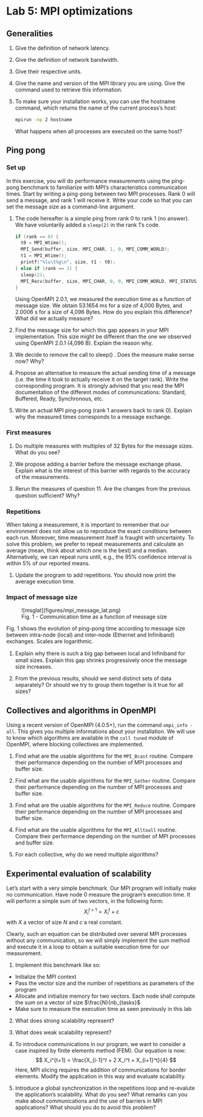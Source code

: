 # Lab 5: MPI optimizations

## Generalities

1. Give the definition of network latency.

2. Give the definition of network bandwidth.

3. Give their respective units.

4. Give the name and version of the MPI library you are using. Give the command used to retrieve this information.

5. To make sure your installation works, you can use the hostname command, which returns the name of the current
   process’s host:
   ```sh
   mpirun -np 2 hostname
   ```
   What happens when all processes are executed on the same host?


## Ping pong

### Set up

In this exercise, you will do performance measurements using the ping-pong benchmark to familiarize with MPI’s
characteristics communication times.
Start by writing a ping-pong between two MPI processes. Rank 0 will send a message, and rank 1 will receive it. Write
your code so that you can set the message size as a command-line argument.

1. The code hereafter is a simple ping from rank 0 to rank 1 (no answer). We have voluntarily added a `sleep(2)` in
   the rank 1′s code.
   ```c
   if (rank == 0) {
     t0 = MPI_Wtime();
     MPI_Send(buffer, size, MPI_CHAR, 1, 0, MPI_COMM_WORLD);
     t1 = MPI_Wtime();
     printf("%lu\t%g\n", size, t1 - t0);
   } else if (rank == 1) {
     sleep(2);
     MPI_Recv(buffer, size, MPI_CHAR, 0, 0, MPI_COMM_WORLD, MPI_STATUS_IGNORE);
   }
   ```
   Using OpenMPI 2.0.1, we measured the execution time as a function of message size. We obtain 53.1654 ms for a size
   of 4,000 Bytes, and 2.0006 s for a size of 4,096 Bytes.
   How do you explain this difference? What did we actually measure?

2. Find the message size for which this gap appears in your MPI implementation. This size might be different than the
   one we observed using OpenMPI 2.0.1 (4,096 B). Explain the reason why.

3. We decide to remove the call to sleep() . Does the measure make sense now? Why?

4. Propose an alternative to measure the actual sending time of a message (i.e. the time it took to actually receive it
   on the target rank). Write the corresponding program.
    It is strongly advised that you read the MPI documentation of the different modes of communications: Standard,
    Buffered, Ready, Synchronous, etc.

5. Write an actual MPI ping-pong (rank 1 answers back to rank 0). Explain why the measured times corresponds to a
   message exchange.

### First measures

1. Do multiple measures with multiples of 32 Bytes for the message sizes. What do you see?

2. We propose adding a barrier before the message exchange phase. Explain what is the interest of this barrier with
   regards to the accuracy of the measurements.

3. Rerun the measures of question 11. Are the changes from the previous question suﬃcient? Why?

### Repetitions

When taking a measurement, it is important to remember that our environment does not allow us to reproduce the exact
conditions between each run. Moreover, time measurement itself is fraught with uncertainty. To solve this problem, we
prefer to repeat measurements and calculate an average (mean, think about which one is the best) and a median.
Alternatively, we can repeat runs until, e.g., the 95% confidence interval is within 5% of our reported means.

1. Update the program to add repetitions. You should now print the average execution time.

### Impact of message size

<figure markdown="span">
  ![msglat](figures/mpi_message_lat.png)
  <figcaption>Fig. 1 - Communication time as a function of message size</figcaption>
</figure>

Fig. 1 shows the evolution of ping-pong time according to message size between intra-node (local) and inter-node
(Ethernet and Infiniband) exchanges. Scales are logarithmic.

1. Explain why there is such a big gap between local and Inﬁniband for small sizes.
   Explain this gap shrinks progressively once the message size increases.

2. From the previous results, should we send distinct sets of data separately? Or should we try to group them together
   Is it true for all sizes?


## Collectives and algorithms in OpenMPI

Using a recent version of OpenMPI (4.0.5+), run the command `ompi_info -all`. This gives you multiple informations
about your installation. We will use to know which algorithms are available in the `coll tuned` module of OpenMPI,
where blocking collectives are implemented.

1. Find what are the usable algorithms for the `MPI_Bcast` routine. Compare their performance depending on the number of
   MPI processes and buffer size.

2. Find what are the usable algorithms for the `MPI_Gather` routine. Compare their performance depending on the number
   of MPI processes and buffer size.

3. Find what are the usable algorithms for the `MPI_Reduce` routine. Compare their performance depending on the number
   of MPI processes and buffer size.

4. Find what are the usable algorithms for the `MPI_Alltoall` routine. Compare their performance depending on the
   number of MPI processes and buffer size.

5. For each collective, why do we need multiple algorithms?


## Experimental evaluation of scalability

Let’s start with a very simple benchmark. Our MPI program will initially make no communication. Have node 0 measure the
program’s execution time. It will perform a simple sum of two vectors, in the following form:
$$
X_i^{t+1} = X_i^t + c
$$
with $X$ a vector of size $N$ and $c$ a real constant.

Clearly, such an equation can be distributed over several MPI processes without any communication, so we will simply
implement the sum method and execute it in a loop to obtain a suitable execution time for our measurement.

1. Implement this benchmark like so:
  - Initialize the MPI context
  - Pass the vector size and the number of repetitions as parameters of the program
  - Allocate and initialize memory for two vectors. Each node shall compute the sum on a vector of size $\frac{N}{nb_{tasks}$
  - Make sure to measure the execution time as seen previously in this lab

2. What does strong scalability represent?

3. What does weak scalability represent?

4. To introduce communications in our program, we want to consider a case inspired by finite elements method (FEM).
   Our equation is now:
   $$
   X_i^{t+1} = \frac{X_{i-1}^𝑡 + 2 X_i^t + X_{i+1}^t}{4}
   $$
   Here, MPI slicing requires the addition of communications for border elements. Modify the application in this way
   and evaluate scalability.

5. Introduce a global synchronization in the repetitions loop and re-evalute the application’s scalability. What do you
   see? What remarks can you make about communications and the use of barriers in MPI applications? What should you do
   to avoid this problem?
